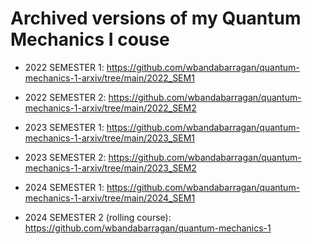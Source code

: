 # Archived versions of my Quantum Mechanics I couse

- 2022 SEMESTER 1: https://github.com/wbandabarragan/quantum-mechanics-1-arxiv/tree/main/2022_SEM1
  
- 2022 SEMESTER 2: https://github.com/wbandabarragan/quantum-mechanics-1-arxiv/tree/main/2022_SEM2
  
- 2023 SEMESTER 1: https://github.com/wbandabarragan/quantum-mechanics-1-arxiv/tree/main/2023_SEM1
  
- 2023 SEMESTER 2: https://github.com/wbandabarragan/quantum-mechanics-1-arxiv/tree/main/2023_SEM2
  
- 2024 SEMESTER 1: https://github.com/wbandabarragan/quantum-mechanics-1-arxiv/tree/main/2024_SEM1
  
- 2024 SEMESTER 2 (rolling course): https://github.com/wbandabarragan/quantum-mechanics-1

